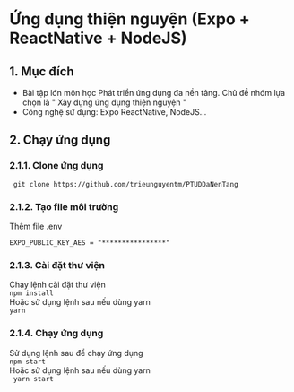 # Ứng dụng thiện nguyện (Expo + ReactNative + NodeJS)
## 1. Mục đích
* Bài tập lớn môn học Phát triển ứng dụng đa nền tảng. Chủ đề nhóm lựa chọn là " Xây dựng ứng dụng thiện nguyện "
* Công nghệ sử dụng: Expo ReactNative, NodeJS...
## 2. Chạy ứng dụng
### 2.1.1. Clone ứng dụng
``` git clone https://github.com/trieunguyentm/PTUDDaNenTang```
### 2.1.2. Tạo file môi trường
Thêm file .env
``` 
EXPO_PUBLIC_KEY_AES = "****************"
```
### 2.1.3. Cài đặt thư viện
Chạy lệnh cài đặt thư viện\
``` npm install ```  
Hoặc sử dụng lệnh sau nếu dùng yarn \
``` yarn ```

### 2.1.4. Chạy ứng dụng
Sử dụng lệnh sau để chạy ứng dụng\
``` npm start ```  
Hoặc sử dụng lệnh sau nếu dùng yarn \
``` yarn start```
